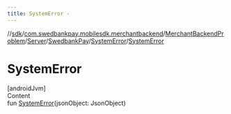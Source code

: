 ```yaml
---
title: SystemError -
---
```

//[sdk](../../../../../../index)/[com.swedbankpay.mobilesdk.merchantbackend](../../../../index)/[MerchantBackendProblem](../../../index)/[Server](../../index)/[SwedbankPay](../index)/[SystemError](index)/[SystemError](-system-error)



# SystemError  
[androidJvm]  
Content  
fun [SystemError](-system-error)(jsonObject: JsonObject)  



